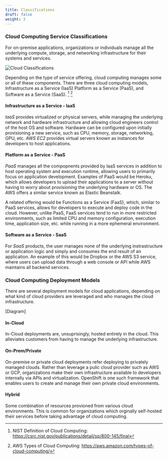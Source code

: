 ```yaml
---
title: Classifications
draft: false
weight: 3
---
```


### Cloud Computing Service Classifications

For on-premise applications, organizations or individuals manage all the underlying compute, storage, and networking infrastructure for their systems and services.

![Cloud Classifications](/images/cc/cloud_classifications.png)

Depending on the type of service offering, cloud computing manages some or all of these components. There are three cloud computing models, Infrastructure as a Service (IaaS) Platform as a Service (PaaS), and Software as a Service (SaaS). [^1] [^2]

#### Infrastructure as a Service - IaaS

_IaaS_ provides virtualized or physical servers, while managing the underlying network and hardware infrastructure and allowing cloud engineers control of the host OS and software. Hardware can be configured upon initially provisioning a new service, such as CPU, memory, storage, networking, GPU, etc. _AWS EC2_ provides virtual servers known as instances for developers to host applications.

#### Platform as a Service - PaaS

_PaaS_ manages all the compopnents provided by IaaS services in addition to host operating system and execution runtime, allowing users to primarily focus on application development. Examples of PaaS would be Heroku, which allows developers to upload their applications to a server without having to worry about provisioning the underlying hardware or OS. The AWS offers a similar service known as Elastic Beanstalk.

A related offering would be Functions as a Service (FaaS), which, similar to PaaS services, allows for developers to execute and deploy code in the cloud. However, unlike PaaS, FaaS services tend to run in more restricted environments, such as limited CPU and memory configuration, execution time, application size, etc. while running in a more ephemeral environment. 

#### Software as a Service - SaaS

For _SaaS_ products, the user manages none of the underlying instrastructure or application logic and simply and consumes the end result of an application. An example of this would be Dropbox or the AWS S3 service, where 
users can upload data through a web console or API while AWS maintains all backend services.

### Cloud Computing Deployment Models

There are several deployment models for cloud applications, depending on what kind of cloud providers are leveraged and who manages the cloud infrastructure. 

[Diagram]

#### In-Cloud

In-Cloud deployments are, unsuprisingly, hosted entirely in the cloud. This alleviates customers
from having to manage the underlying infrastructure.

#### On-Prem/Private

On-premise or private cloud deployments refer deploying to privately managed clouds.
Rather than leverage a pulic cloud provider such as AWS or GCP, organizations make their
own infrastructure available to developers internally via APIs and virtualization.
OpenShift is one such framework that enables users to create and manage their own private
cloud environments.

#### Hybrid

Some combination of resources provioned from various cloud environments. This is common for 
organizations which orginally self-hosted their services before taking advantage of cloud 
computing.

[^1]: NIST Definition of Cloud Computing: https://csrc.nist.gov/publications/detail/sp/800-145/final
[^2]: AWS Types of Cloud Computing:  https://aws.amazon.com/types-of-cloud-computing/
